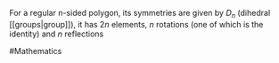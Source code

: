 For a regular n-sided polygon, its symmetries are given by $D_{n}$ (dihedral [[groups|group]]), it has $2n$ elements, $n$ rotations (one of which is the identity) and $n$ reflections

#Mathematics
